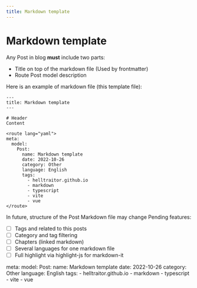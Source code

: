 ```yaml
---
title: Markdown template
---
```


# Markdown template
Any Post in blog **must** include two parts:
- Title on top of the markdown file (Used by frontmatter)
- Route Post model description

Here is an example of markdown file (this template file):
```
---
title: Markdown template
---

# Header
Content

<route lang="yaml">
meta:
  model:
    Post:
      name: Markdown template
      date: 2022-10-26
      category: Other
      language: English
      tags:
        - helltraitor.github.io
        - markdown
        - typescript
        - vite
        - vue
</route>
```

In future, structure of the Post Markdown file may change
Pending features:
- [ ] Tags and related to this posts
- [ ] Category and tag filtering
- [ ] Chapters (linked markdown)
- [ ] Several languages for one markdown file
- [ ] Full highlight via highlight-js for markdown-it

<route lang="yaml">
meta:
  model:
    Post:
      name: Markdown template
      date: 2022-10-26
      category: Other
      language: English
      tags:
        - helltraitor.github.io
        - markdown
        - typescript
        - vite
        - vue
</route>
